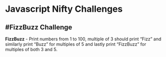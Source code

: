 # Javascript Nifty Challenges
## #FizzBuzz Challenge
**FizzBuzz** - Print numbers from 1 to 100, multiple of 3 should print “Fizz” and similarly print “Buzz” for multiples of 5 and lastly print “FizzBuzz” for multiples of both 3 and 5.